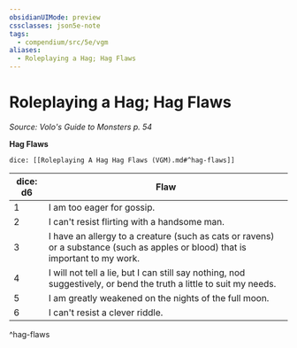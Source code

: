 ```yaml
---
obsidianUIMode: preview
cssclasses: json5e-note
tags:
  - compendium/src/5e/vgm
aliases:
  - Roleplaying a Hag; Hag Flaws
---
```

# Roleplaying a Hag; Hag Flaws
*Source: Volo's Guide to Monsters p. 54* 

**Hag Flaws**

`dice: [[Roleplaying A Hag Hag Flaws (VGM).md#^hag-flaws]]`

| dice: d6 | Flaw |
|----------|------|
| 1 | I am too eager for gossip. |
| 2 | I can't resist flirting with a handsome man. |
| 3 | I have an allergy to a creature (such as cats or ravens) or a substance (such as apples or blood) that is important to my work. |
| 4 | I will not tell a lie, but I can still say nothing, nod suggestively, or bend the truth a little to suit my needs. |
| 5 | I am greatly weakened on the nights of the full moon. |
| 6 | I can't resist a clever riddle. |
^hag-flaws
